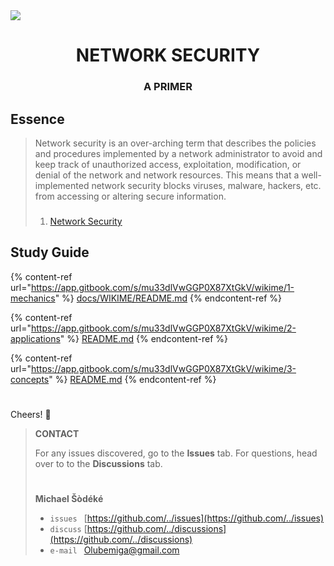 <!--
[ file: README.md ] =======================================================================

[ description     ] -----------------------------------------------------------------------

	.md file containing educational material for network security.

[ explanation     ] -----------------------------------------------------------------------

	the purpose of this .md file is to be a primer on network security. it is divided into
	mechanics, applications, and concepts. mechanics focuses on technique, applications
	focuses on practical use cases, and concepts focuses on theory. each are designed to
	help beginners gradually become well versed in network security.
-->

<!--banner: [1920 x 620]-->
<img src="https://www.littlesun365.com/assets/uploads/1920x620/2018030709120852305.jpg"/>
<h1 align="center"> NETWORK SECURITY </h1>
<h3 align="center"> A PRIMER </h2>

<!--
[ info            ] -----------------------------------------------------------------------
-->

<!--essence-->
## Essence

> Network security is an over-arching term that describes the policies and procedures implemented by a network administrator
> to avoid and keep track of unauthorized access, exploitation, modification, or denial of the network and network resources.
> This means that a well-implemented network security blocks viruses, malware, hackers, etc. from accessing or altering secure
> information.
>
> ###
>
> 1. [Network Security](https://www.techopedia.com/definition/24783/network-security)

<!--study-guide-->
## Study Guide

<!--mechanics-->
{% content-ref url="https://app.gitbook.com/s/mu33dlVwGGP0X87XtGkV/wikime/1-mechanics" %}
[docs/WIKIME/README.md](https://app.gitbook.com/s/mu33dlVwGGP0X87XtGkV/wikime/1-mechanics)
{% endcontent-ref %}

<!--applications-->
{% content-ref url="https://app.gitbook.com/s/mu33dlVwGGP0X87XtGkV/wikime/2-applications" %}
[README.md](https://app.gitbook.com/s/mu33dlVwGGP0X87XtGkV/wikime/2-applications)
{% endcontent-ref %}

<!--concpets-->
{% content-ref url="https://app.gitbook.com/s/mu33dlVwGGP0X87XtGkV/wikime/3-concepts" %}
[README.md](https://app.gitbook.com/s/mu33dlVwGGP0X87XtGkV/wikime/3-concepts)
{% endcontent-ref %}

#

<!--contact-->
Cheers! 👋
> **CONTACT**
>
> For any issues discovered, go to the **Issues** tab. For questions, head over to
> to the **Discussions** tab.
> #
> **Michael Šòdéké**
> - `issues ` [https://github.com/../issues](https://github.com/../issues)
> - `discuss` [https://github.com/../discussions](https://github.com/../discussions)
> - `e-mail ` Olubemiga@gmail.com

<!--
[ END             ] -----------------------------------------------------------------------
-->
